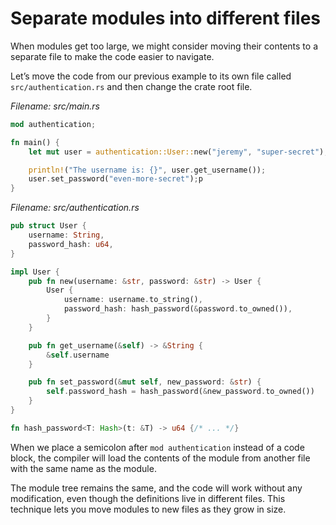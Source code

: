 # Separate modules into different files

When modules get too large, we might consider moving their contents to a separate file to make the code easier to navigate.

Let’s move the code from our previous example to its own file called `src/authentication.rs` and then change the crate root file.

*Filename: src/main.rs*
```rust
mod authentication;

fn main() {
    let mut user = authentication::User::new("jeremy", "super-secret");

    println!("The username is: {}", user.get_username());
    user.set_password("even-more-secret");p
}
```

*Filename: src/authentication.rs*
```rust
pub struct User {
    username: String,
    password_hash: u64,
}

impl User {
    pub fn new(username: &str, password: &str) -> User {
        User {
            username: username.to_string(),
            password_hash: hash_password(&password.to_owned()),
        }
    }

    pub fn get_username(&self) -> &String {
        &self.username
    }

    pub fn set_password(&mut self, new_password: &str) {
        self.password_hash = hash_password(&new_password.to_owned())
    }
}

fn hash_password<T: Hash>(t: &T) -> u64 {/* ... */}
```

When we place a semicolon after `mod authentication` instead of a code block, the compiler will load the contents of the module from another file with the same name as the module.

The module tree remains the same, and the code will work without any modification, even though the definitions live in different files. This technique lets you move modules to new files as they grow in size.
